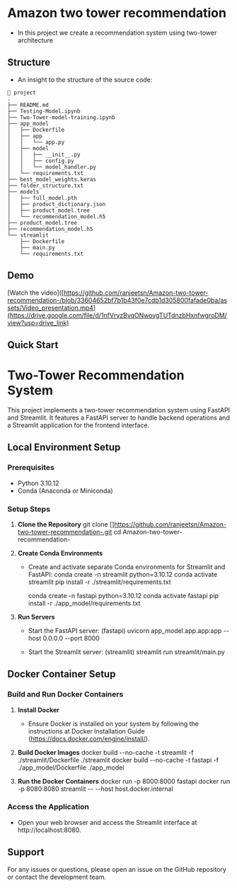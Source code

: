 # Amazon two tower recommendation

- In this project we create a recommendation system using two-tower architecture

## Structure
- An insight to the structure of the source code:
```
🌳 project
.
├── README.md
├── Testing-Model.ipynb
├── Two-Tower-model-training.ipynb
├── app_model
│   ├── Dockerfile
│   ├── app
│   │   └── app.py
│   ├── model
│   │   ├── __init__.py
│   │   ├── config.py
│   │   └── model_handler.py
│   └── requirements.txt
├── best_model_weights.keras
├── folder_structure.txt
├── models
│   ├── full_model.pth
│   ├── product_dictionary.json
│   ├── product_model.tree
│   └── recommendation_model.h5
├── product_model.tree
├── recommendation_model.h5
└── streamlit
    ├── Dockerfile
    ├── main.py
    └── requirements.txt
```

## Demo

[Watch the video]([https://github.com/ranjeetsn/Amazon-two-tower-recommendation-/blob/33604652bf7b1b43f0e7cdb1d305800fafade0ba/assets/Video_presentation.mp4](https://drive.google.com/file/d/1nfVrvzBvqONwoygTUTdnzbHxnfwgroDM/view?usp=drive_link)


## Quick Start
# Two-Tower Recommendation System

This project implements a two-tower recommendation system using FastAPI and Streamlit. It features a FastAPI server to handle backend operations and a Streamlit application for the frontend interface.

## Local Environment Setup

### Prerequisites
- Python 3.10.12
- Conda (Anaconda or Miniconda)

### Setup Steps

1. **Clone the Repository**
   git clone [<repository-url>]https://github.com/ranjeetsn/Amazon-two-tower-recommendation-.git
   cd Amazon-two-tower-recommendation-

2. **Create Conda Environments**
   - Create and activate separate Conda environments for Streamlit and FastAPI:
     conda create -n streamlit python=3.10.12
     conda activate streamlit
     pip install -r ./streamlit/requirements.txt

     conda create -n fastapi python=3.10.12
     conda activate fastapi
     pip install -r ./app_model/requirements.txt

3. **Run Servers**
   - Start the FastAPI server:
     (fastapi) uvicorn app_model.app.app:app --host 0.0.0.0 --port 8000
   
   - Start the Streamlit server:
     (streamlit) streamlit run streamlit/main.py

## Docker Container Setup

### Build and Run Docker Containers

1. **Install Docker**
   - Ensure Docker is installed on your system by following the instructions at Docker Installation Guide (https://docs.docker.com/engine/install/).

2. **Build Docker Images**
   docker build --no-cache -t streamlit -f ./streamlit/Dockerfile ./streamlit
   docker build --no-cache -t fastapi -f ./app_model/Dockerfile ./app_model

3. **Run the Docker Containers**
   docker run -p 8000:8000 fastapi
   docker run -p 8080:8080 streamlit -- --host host.docker.internal

### Access the Application

- Open your web browser and access the Streamlit interface at http://localhost:8080.

## Support

For any issues or questions, please open an issue on the GitHub repository or contact the development team.
